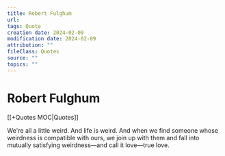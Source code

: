 ```yaml
---
title: Robert Fulghum
url: 
tags: Quote
creation date: 2024-02-09
modification date: 2024-02-09
attribution: ""
fileClass: Quotes
source: ""
topics: ""
---
```


# Robert Fulghum

[[+Quotes MOC|Quotes]]

We're all a little weird. And life is weird. And when we find someone whose weirdness is compatible with ours, we join up with them and fall into mutually satisfying weirdness—and call it love—true love.
